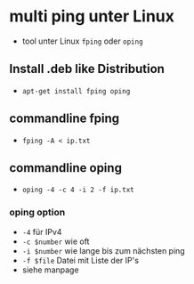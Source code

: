 # multi ping unter Linux
- tool unter Linux `fping` oder `oping`

## Install .deb like Distribution
- `apt-get install fping oping `

## commandline fping
- `fping -A < ip.txt`

## commandline oping
- `oping -4 -c 4 -i 2 -f ip.txt`
### oping option
- `-4` für IPv4
- `-c $number` wie oft
- `-i $number` wie lange bis zum nächsten ping
- `-f $file` Datei mit Liste der IP's
- siehe manpage
